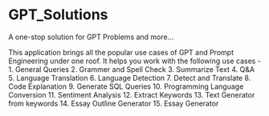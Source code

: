 # GPT_Solutions
A one-stop solution for GPT Problems and more...

This application brings all the popular use cases of GPT and Prompt Engineering under one roof. It helps you work with the following use cases -
    1. General Queries
    2. Grammer and Spell Check
    3. Summarize Text
    4. Q&A
    5. Language Translation
    6. Language Detection
    7. Detect and Translate
    8. Code Explanation
    9. Generate SQL Queries
    10. Programming Language Conversion
    11. Sentiment Analysis
    12. Extract Keywords
    13. Text Generator from keywords
    14. Essay Outline Generator
    15. Essay Generator
